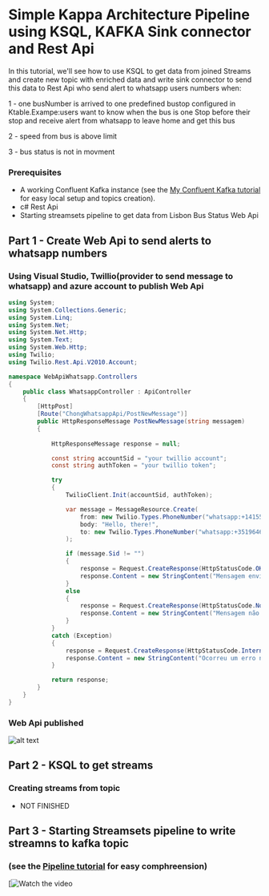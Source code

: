# Simple Kappa Architecture Pipeline using KSQL, KAFKA Sink connector and Rest Api
In this tutorial, we'll see how to use KSQL to get data from joined Streams and create new topic with enriched data and write sink connector to send this data to Rest Api who send alert to whatsapp users numbers when:

1 - one busNumber is arrived to one predefined bustop configured in Ktable.Exampe:users want to know when the bus is one Stop before their stop and receive alert from whatsapp to leave home and get this bus

2 - speed from bus is above limit

3 - bus status is not in movment

### Prerequisites

* A working Confluent Kafka instance (see the [My Confluent Kafka tutorial](https://github.com/albertochong/AWS-KAFKA-CONFLUENT-PLATFORM) for easy local setup and topics creation).
* c# Rest Api 
* Starting streamsets pipeline to get data from Lisbon Bus Status Web Api 

## Part 1 - Create Web Api to send alerts to whatsapp numbers

### Using Visual Studio, Twillio(provider to send message to whatsapp) and azure account to publish Web Api
```csharp
using System;
using System.Collections.Generic;
using System.Linq;
using System.Net;
using System.Net.Http;
using System.Text;
using System.Web.Http;
using Twilio;
using Twilio.Rest.Api.V2010.Account;

namespace WebApiWhatsapp.Controllers
{
    public class WhatsappController : ApiController
    {
        [HttpPost]
        [Route("ChongWhatsappApi/PostNewMessage")]
        public HttpResponseMessage PostNewMessage(string messagem)
        {
           
            HttpResponseMessage response = null;

            const string accountSid = "your twillio account";
            const string authToken = "your twillio token";

            try
            {
                TwilioClient.Init(accountSid, authToken);

                var message = MessageResource.Create(
                    from: new Twilio.Types.PhoneNumber("whatsapp:+14155238886"),
                    body: "Hello, there!",
                    to: new Twilio.Types.PhoneNumber("whatsapp:+351964663133")
                );

                if (message.Sid != "")
                {
                    response = Request.CreateResponse(HttpStatusCode.OK);
                    response.Content = new StringContent("Mensagem enviada com sucesso", Encoding.UTF8, "application/json");
                }
                else
                {
                    response = Request.CreateResponse(HttpStatusCode.NoContent);
                    response.Content = new StringContent("Mensagem não enviada com sucesso", Encoding.UTF8, "application/json");
                }
            }
            catch (Exception)
            {
                response = Request.CreateResponse(HttpStatusCode.InternalServerError);
                response.Content = new StringContent("Ocorreu um erro no servidor", Encoding.UTF8, "application/json");
            }

            return response;
        }
    }
}


```
### Web Api published 
![alt text](https://achong.blob.core.windows.net/gitimages/pipeline_Get_Lisbom_Bus_Status_to_Kafk.PNG)


## Part 2 - KSQL to get streams

### Creating streams  from topic
* NOT FINISHED


## Part 3 - Starting Streamsets pipeline to write streamns to kafka topic

### (see the [Pipeline tutorial](https://github.com/albertochong/PIPELINES-ETL-PROJECTS/blob/master/3%20-%20PIPELINE-LISBON-BUS-STATUS.md) for easy comphreension)
[![Watch the video](https://photos.app.goo.gl/C2sGwkQJpNE5zpaK8)


